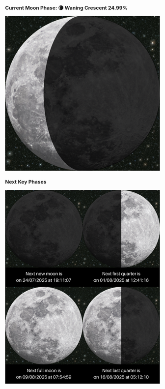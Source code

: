 ### Current Moon Phase: 🌘 Waning Crescent 24.99%
![Moon Phase](moonphase.png)
### Next Key Phases
![Gallery](gallery.png)